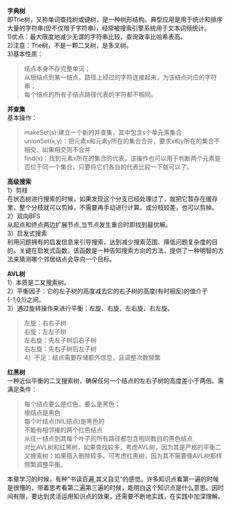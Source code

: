**字典树**  
即Trie树，又称单词查找树或键树，是一种树形结构。典型应用是用于统计和排序大量的字符串(但不仅限于字符串)，经常被搜索引擎系统用于文本词频统计。  
1)优点：最大限度地减少无谓的字符串比较，查询效率比哈希表高。  
2)注意：Trie树，不是一颗二叉树，是多叉树。  
3)基本性质：  
>结点本身不存完整单词；  
>从根结点到某一结点，路径上经过的字符连接起来，为该结点对应的字符串；  
>每个结点的所有子结点路径代表的字符都不相同。  


**并查集**  
基本操作：  
>makeSet(s):建立一个新的并查集，其中包含s个单元素集合  
>unionSet(x,y)：把元素x和元素y所在的集合合并，要求x和y所在的集合不相交，如果相交则不合并  
>find(x)：找到元素x所在的集合的代表，该操作也可以用于判断两个元素是否位于同一个集合，只要将它们各自的代表比较一下就可以了。  


**高级搜索**  
1）剪枝  
在状态树进行搜索的时候，如果发现这个分支已经处理过了，就把它暂存在缓存里，整个分枝就可以剪掉，不需要再手动进行计算。或分枝较差，也可以剪掉。  
2）双向BFS  
从起点和终点两边扩展节点,当节点发生重合时即找到最优解。  
3）启发式搜索  
利用问题拥有的启发信息来引导搜索，达到减少搜索范围、降低问题复杂度的目的。关键在启发式函数，该函数是一种告知搜索方向的方法，提供了一种明智的方法来猜测哪个邻居结点会导向一个目标。  


**AVL树**  
1）本质是二叉搜索树。  
2）平衡因子：它的左子树的高度减去它的右子树的高度(有时相反)的值介于{-1,0,1}之间。  
3）通过旋转操作来进行平衡：左旋、右旋、左右旋、右左旋。  
>左旋：右右子树  
>右旋：左左子树  
>左右旋：先左子树后右子树  
>右左旋：先右子树后左子树  
4）不足：结点需要存储额外信息，且调整次数频繁  


**红黑树**  
一种近似平衡的二叉搜索树，确保任何一个结点的左右子树的高度差小于两倍。需满足条件：  
>每个结点要么是红色，要么是黑色；  
>根结点是黑色  
>每个叶结点(NIL结点)是黑色的  
>不能有相邻接的两个红色结点  
>从任一结点到其每个叶子的所有路径都包含相同数目的黑色结点  
对比AVL树和红黑树，如果查找较多，考虑AVL树，因为其是严格的平衡二叉搜索树；如果插入删除较多，可考虑红黑树，因为其不需要像AVL树那样频繁调整平衡。  

本章学习的时候，有种“书读百遍,其义自见”的感觉。许多知识点看第一遍的时候是很懵的，带着思考看第二遍第三遍的时候，能明白这个知识点是什么意思。因时间有限，要达到灵活运用知识点的效果，还需要不断地实践，在实践中加深理解。

